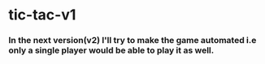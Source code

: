 # tic-tac-v1

### In the next version(v2) I'll try to make the game automated i.e only a single player would be able to play it as well.
